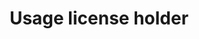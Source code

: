 ---
title: 'Usage license holder'
field: 'dcterms.rightsHolder'
slug: 'dcterms-rightsholder'
description: 'A person or organization owning or managing rights over a resource.'
comment: 'License holder of the resource'
required: False
module: 'Form'
cluster: 'Global'
policy: 'Free value. Single value only.'
layout: 'home'
---